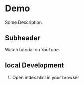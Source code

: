 # Demo

Some Description!


## Subheader

Watch tutorial on YouTube.

## local Development

1. Open index.html in your browser
